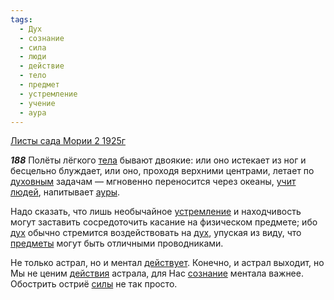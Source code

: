 ```yaml
---
tags:
  - Дух
  - сознание
  - сила
  - люди
  - действие
  - тело
  - предмет
  - устремление
  - учение
  - аура
---
```


[Листы сада Мории 2 1925г](https://127.0.0.1:4002/agni/1925)

___188___
Полёты лёгкого [тела](../../../tags/#тело) бывают двоякие: или оно истекает из ног и бесцельно блуждает, или оно, проходя верхними центрами, летает по [духовным](../../../tags/#Дух) задачам — мгновенно переносится через океаны, [учит](../../../tags/#учение) [людей](../../../tags/#люди), напитывает [ауры](../../../tags/#аура).   

Надо сказать, что лишь необычайное [устремление](../../../tags/#устремление) и находчивость могут заставить сосредоточить касание на физическом предмете; ибо [дух](../../../tags/#Дух) обычно стремится воздействовать на [дух](../../../tags/#Дух), упуская из виду, что [предметы](../../../tags/#предмет) могут быть отличными проводниками.   

Не только астрал, но и ментал [действует](../../../tags/#действие). Конечно, и астрал выходит, но Мы не ценим [действия](../../../tags/#действие) астрала, для Нас [сознание](../../../tags/#сознание) ментала важнее. Обострить остриё [силы](../../../tags/#сила) не так просто.   

